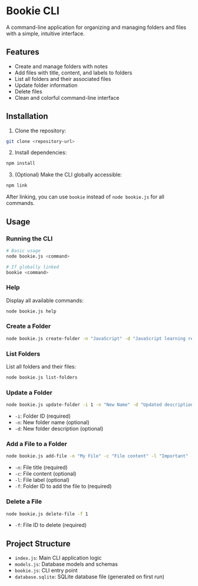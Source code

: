 # Bookie CLI

A command-line application for organizing and managing folders and files with a simple, intuitive interface.

## Features

- Create and manage folders with notes
- Add files with title, content, and labels to folders
- List all folders and their associated files
- Update folder information
- Delete files
- Clean and colorful command-line interface

## Installation

1. Clone the repository:
```bash
git clone <repository-url>
```

2. Install dependencies:
```bash
npm install
```

3. (Optional) Make the CLI globally accessible:
```bash
npm link
```
After linking, you can use `bookie` instead of `node bookie.js` for all commands.

## Usage

### Running the CLI
```bash
# Basic usage
node bookie.js <command>

# If globally linked
bookie <command>
```

### Help
Display all available commands:
```bash
node bookie.js help
```

### Create a Folder
```bash
node bookie.js create-folder -n "JavaScript" -d "JavaScript learning resources"
```

### List Folders
List all folders and their files:
```bash
node bookie.js list-folders
```

### Update a Folder
```bash
node bookie.js update-folder -i 1 -n "New Name" -d "Updated description"
```
- `-i`: Folder ID (required)
- `-n`: New folder name (optional)
- `-d`: New folder description (optional)

### Add a File to a Folder
```bash
node bookie.js add-file -n "My File" -c "File content" -l "Important" -f 1
```
- `-n`: File title (required)
- `-c`: File content (optional)
- `-l`: File label (optional)
- `-f`: Folder ID to add the file to (required)

### Delete a File
```bash
node bookie.js delete-file -f 1
```
- `-f`: File ID to delete (required)

## Project Structure

- `index.js`: Main CLI application logic
- `models.js`: Database models and schemas
- `bookie.js`: CLI entry point
- `database.sqlite`: SQLite database file (generated on first run)
